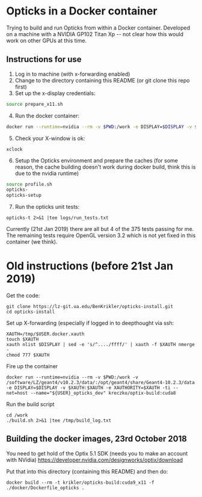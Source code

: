 # Opticks in a Docker container
Trying to build and run Opticks from within a Docker container.
Developed on a machine with a NVIDIA GP102 Titan Xp -- not clear how this would work on other GPUs at this time.

## Instructions for use
1. Log in to machine (with x-forwarding enabled)
2. Change to the directory containing this README (or git clone this repo first)
3. Set up the x-display credentials:
```bash
source prepare_x11.sh
```
4. Run the docker container:
```bash
docker run --runtime=nvidia --rm -v $PWD:/work -e DISPLAY=$DISPLAY -v $XAUTH:$XAUTH -e XAUTHORITY=$XAUTH -ti --net=host --name="${USER}_opticks_dev" --device /dev/input krikler/opticks-build:cuda9_x11
```
5. Check your X-window is ok:
```
xclock
```
6. Setup the Opticks environment and prepare the caches (for some reason, the cache building doesn't work during docker build, think this is due to the nvidia runtime)
```bash
source profile.sh 
opticks-
opticks-setup 
```
7. Run the opticks unit tests:
```
opticks-t 2>&1 |tee logs/run_tests.txt
```
Currently (21st Jan 2019) there are all but 4 of the 375 tests passing for me.
The remaining tests require OpenGL version 3.2 which is not yet fixed in this container (we think).

# Old instructions (before 21st Jan 2019)
Get the code:
```
git clone https://lz-git.ua.edu/BenKrikler/opticks-install.git 
cd opticks-install
```

Set up X-forwarding (especially if logged in to deepthought via ssh:
```
XAUTH=/tmp/$USER.docker.xauth
touch $XAUTH
xauth nlist $DISPLAY | sed -e 's/^..../ffff/' | xauth -f $XAUTH nmerge - 
chmod 777 $XAUTH
```
Fire up the container
```
docker run --runtime=nvidia --rm -v $PWD:/work -v /software/LZ/geant4/v10.2.3/data/:/opt/geant4/share/Geant4-10.2.3/data -e DISPLAY=$DISPLAY -v $XAUTH:$XAUTH -e XAUTHORITY=$XAUTH -ti --net=host --name="${USER}_opticks_dev" kreczko/optix-build:cuda8
```

Run the build script
```
cd /work
./build.sh 2>&1 |tee /tmp/build_log.txt
```

## Building the docker images, 23rd October 2018
You need to get hold of the Optix 5.1 SDK (needs you to make an account with NVidia)
https://developer.nvidia.com/designworks/optix/download

Put that into this directory (containing this README) and then do:
```
docker build --rm -t krikler/opticks-build:cuda9_x11 -f ./docker/Dockerfile_opticks .
```
